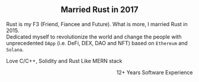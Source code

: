 <h2 align="center">Married Rust in 2017</h2>

Rust is my F3 (Friend, Fiancee and Future). What is more, I married Rust in 2015. </br>
Dedicated myself to revolutionize the world and change the people with unprecedented `DApp` (i.e. DeFi, DEX, DAO and NFT) based on `Ethereum` and `Solana`.

Love C/C++, Solidity and Rust
Like MERN stack

<p align="right">12+ Years Software Experience</p>
